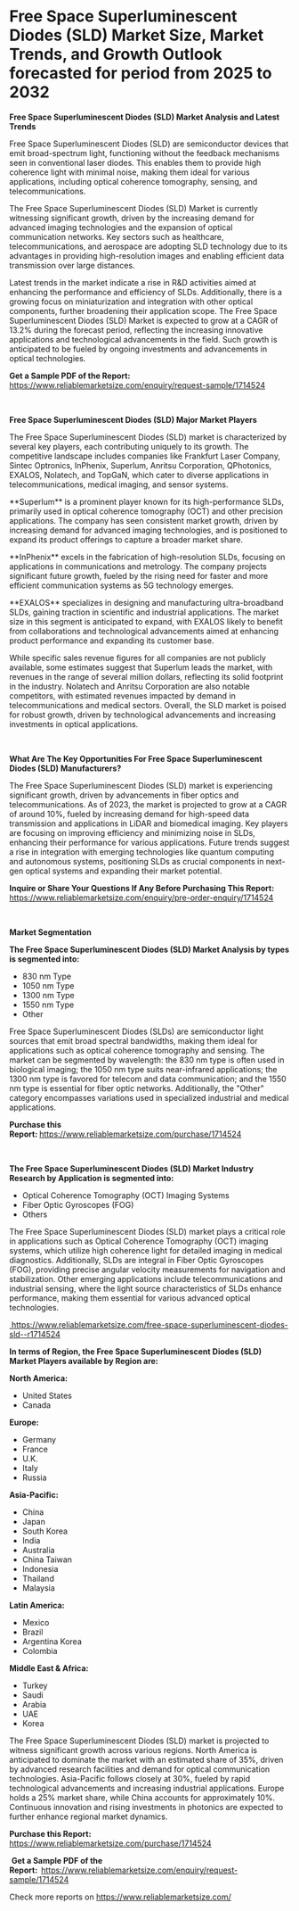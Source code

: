 <p><h1>Free Space Superluminescent Diodes (SLD) Market Size, Market Trends, and Growth Outlook forecasted for period from 2025 to 2032</h1></p><p><strong>Free Space Superluminescent Diodes (SLD) Market Analysis and Latest Trends</strong></p>
<p><p>Free Space Superluminescent Diodes (SLD) are semiconductor devices that emit broad-spectrum light, functioning without the feedback mechanisms seen in conventional laser diodes. This enables them to provide high coherence light with minimal noise, making them ideal for various applications, including optical coherence tomography, sensing, and telecommunications.</p><p>The Free Space Superluminescent Diodes (SLD) Market is currently witnessing significant growth, driven by the increasing demand for advanced imaging technologies and the expansion of optical communication networks. Key sectors such as healthcare, telecommunications, and aerospace are adopting SLD technology due to its advantages in providing high-resolution images and enabling efficient data transmission over large distances.</p><p>Latest trends in the market indicate a rise in R&D activities aimed at enhancing the performance and efficiency of SLDs. Additionally, there is a growing focus on miniaturization and integration with other optical components, further broadening their application scope. The Free Space Superluminescent Diodes (SLD) Market is expected to grow at a CAGR of 13.2% during the forecast period, reflecting the increasing innovative applications and technological advancements in the field. Such growth is anticipated to be fueled by ongoing investments and advancements in optical technologies.</p></p>
<p><strong>Get a Sample PDF of the Report:&nbsp;</strong> <a href="https://www.reliablemarketsize.com/enquiry/request-sample/1714524?utm_campaign=1766&utm_medium=2&utm_source=Github&utm_content=ia&utm_term=11012025&utm_id=free-space-superluminescent-diodes-sld">https://www.reliablemarketsize.com/enquiry/request-sample/1714524</a></p>
<p>&nbsp;</p>
<p><strong>Free Space Superluminescent Diodes (SLD) Major Market Players</strong></p>
<p><p>The Free Space Superluminescent Diodes (SLD) market is characterized by several key players, each contributing uniquely to its growth. The competitive landscape includes companies like Frankfurt Laser Company, Sintec Optronics, InPhenix, Superlum, Anritsu Corporation, QPhotonics, EXALOS, Nolatech, and TopGaN, which cater to diverse applications in telecommunications, medical imaging, and sensor systems.</p><p>**Superlum** is a prominent player known for its high-performance SLDs, primarily used in optical coherence tomography (OCT) and other precision applications. The company has seen consistent market growth, driven by increasing demand for advanced imaging technologies, and is positioned to expand its product offerings to capture a broader market share.</p><p>**InPhenix** excels in the fabrication of high-resolution SLDs, focusing on applications in communications and metrology. The company projects significant future growth, fueled by the rising need for faster and more efficient communication systems as 5G technology emerges.</p><p>**EXALOS** specializes in designing and manufacturing ultra-broadband SLDs, gaining traction in scientific and industrial applications. The market size in this segment is anticipated to expand, with EXALOS likely to benefit from collaborations and technological advancements aimed at enhancing product performance and expanding its customer base.</p><p>While specific sales revenue figures for all companies are not publicly available, some estimates suggest that Superlum leads the market, with revenues in the range of several million dollars, reflecting its solid footprint in the industry. Nolatech and Anritsu Corporation are also notable competitors, with estimated revenues impacted by demand in telecommunications and medical sectors. Overall, the SLD market is poised for robust growth, driven by technological advancements and increasing investments in optical applications.</p></p>
<p>&nbsp;</p>
<p><strong>What Are The Key Opportunities For Free Space Superluminescent Diodes (SLD) Manufacturers?</strong></p>
<p><p>The Free Space Superluminescent Diodes (SLD) market is experiencing significant growth, driven by advancements in fiber optics and telecommunications. As of 2023, the market is projected to grow at a CAGR of around 10%, fueled by increasing demand for high-speed data transmission and applications in LiDAR and biomedical imaging. Key players are focusing on improving efficiency and minimizing noise in SLDs, enhancing their performance for various applications. Future trends suggest a rise in integration with emerging technologies like quantum computing and autonomous systems, positioning SLDs as crucial components in next-gen optical systems and expanding their market potential.</p></p>
<p><strong>Inquire or Share Your Questions If Any Before Purchasing This Report:</strong> <a href="https://www.reliablemarketsize.com/enquiry/pre-order-enquiry/1714524?utm_campaign=1766&utm_medium=2&utm_source=Github&utm_content=ia&utm_term=11012025&utm_id=free-space-superluminescent-diodes-sld">https://www.reliablemarketsize.com/enquiry/pre-order-enquiry/1714524</a></p>
<p>&nbsp;</p>
<p><strong>Market Segmentation</strong></p>
<p><strong>The Free Space Superluminescent Diodes (SLD) Market Analysis by types is segmented into:</strong></p>
<p><ul><li>830 nm Type</li><li>1050 nm Type</li><li>1300 nm Type</li><li>1550 nm Type</li><li>Other</li></ul></p>
<p><p>Free Space Superluminescent Diodes (SLDs) are semiconductor light sources that emit broad spectral bandwidths, making them ideal for applications such as optical coherence tomography and sensing. The market can be segmented by wavelength: the 830 nm type is often used in biological imaging; the 1050 nm type suits near-infrared applications; the 1300 nm type is favored for telecom and data communication; and the 1550 nm type is essential for fiber optic networks. Additionally, the "Other" category encompasses variations used in specialized industrial and medical applications.</p></p>
<p><strong>Purchase this Report:&nbsp;</strong><a href="https://www.reliablemarketsize.com/purchase/1714524?utm_campaign=1766&utm_medium=2&utm_source=Github&utm_content=ia&utm_term=11012025&utm_id=free-space-superluminescent-diodes-sld">https://www.reliablemarketsize.com/purchase/1714524</a></p>
<p>&nbsp;</p>
<p><strong>The Free Space Superluminescent Diodes (SLD) Market Industry Research by Application is segmented into:</strong></p>
<p><ul><li>Optical Coherence Tomography (OCT) Imaging Systems</li><li>Fiber Optic Gyroscopes (FOG)</li><li>Others</li></ul></p>
<p><p>The Free Space Superluminescent Diodes (SLD) market plays a critical role in applications such as Optical Coherence Tomography (OCT) imaging systems, which utilize high coherence light for detailed imaging in medical diagnostics. Additionally, SLDs are integral in Fiber Optic Gyroscopes (FOG), providing precise angular velocity measurements for navigation and stabilization. Other emerging applications include telecommunications and industrial sensing, where the light source characteristics of SLDs enhance performance, making them essential for various advanced optical technologies.</p></p>
<p><a href="https://www.reliablemarketsize.com/free-space-superluminescent-diodes-sld--r1714524?utm_campaign=1766&utm_medium=2&utm_source=Github&utm_content=ia&utm_term=11012025&utm_id=free-space-superluminescent-diodes-sld">&nbsp;https://www.reliablemarketsize.com/free-space-superluminescent-diodes-sld--r1714524</a></p>
<p><strong>In terms of Region, the Free Space Superluminescent Diodes (SLD) Market Players available by Region are:</strong></p>
<p>
    <p> <strong> North America: </strong>
        <ul>
            <li>United States</li>
            <li>Canada</li>
        </ul>
        </p> 
    <p> <strong> Europe: </strong>
        <ul>
            <li>Germany</li>
            <li>France</li>
            <li>U.K.</li>
            <li>Italy</li>
            <li>Russia</li>
        </ul>
        </p> 
    <p> <strong> Asia-Pacific: </strong>
        <ul>
            <li>China</li>
            <li>Japan</li>
            <li>South Korea</li>
            <li>India</li>
            <li>Australia</li>
            <li>China Taiwan</li>
            <li>Indonesia</li>
            <li>Thailand</li>
            <li>Malaysia</li>
        </ul>
        </p> 
    <p> <strong> Latin America: </strong>
        <ul>
            <li>Mexico</li>
            <li>Brazil</li>
            <li>Argentina Korea</li>
            <li>Colombia</li>
        </ul>
        </p> 
    <p> <strong> Middle East & Africa: </strong>
        <ul>
            <li>Turkey</li>
            <li>Saudi</li>
            <li>Arabia</li>
            <li>UAE</li>
            <li>Korea</li>
        </ul>
    </p>
    </p>
<p><p>The Free Space Superluminescent Diodes (SLD) market is projected to witness significant growth across various regions. North America is anticipated to dominate the market with an estimated share of 35%, driven by advanced research facilities and demand for optical communication technologies. Asia-Pacific follows closely at 30%, fueled by rapid technological advancements and increasing industrial applications. Europe holds a 25% market share, while China accounts for approximately 10%. Continuous innovation and rising investments in photonics are expected to further enhance regional market dynamics.</p></p>
<p><strong>Purchase this Report: </strong><a href="https://www.reliablemarketsize.com/purchase/1714524?utm_campaign=1766&utm_medium=2&utm_source=Github&utm_content=ia&utm_term=11012025&utm_id=free-space-superluminescent-diodes-sld">https://www.reliablemarketsize.com/purchase/1714524</a></p>
<p>&nbsp;<strong>Get a Sample PDF of the Report:&nbsp;&nbsp;</strong><a href="https://www.reliablemarketsize.com/enquiry/request-sample/1714524?utm_campaign=1766&utm_medium=2&utm_source=Github&utm_content=ia&utm_term=11012025&utm_id=free-space-superluminescent-diodes-sld">https://www.reliablemarketsize.com/enquiry/request-sample/1714524</a></p>
<p><strong></strong></p>
<p>Check more reports on <a href="https://www.reliablemarketsize.com/?utm_campaign=1766&utm_medium=2&utm_source=Github&utm_content=ia&utm_term=11012025&utm_id=free-space-superluminescent-diodes-sld">https://www.reliablemarketsize.com/</a></p>